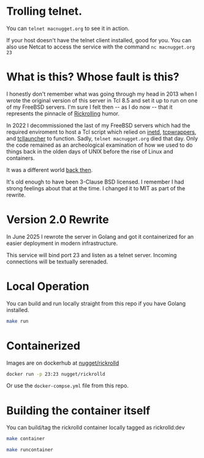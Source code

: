 # Trolling telnet.

You can `telnet macnugget.org` to see it in action.

If your host doesn't have the telnet client installed, good for you. You can also
use Netcat to access the service with the command `nc macnugget.org 23`

# What is this? Whose fault is this?

I honestly don't remember what was going through my head in 2013 when I wrote
the original version of this server in Tcl 8.5 and set it up to run on one of
my FreeBSD servers. I'm sure I felt then -- as I do now -- that it represents
the pinnacle of [Rickrolling] humor.

In 2022 I decommissioned the last of my FreeBSD servers which had the required
enviroment to host a Tcl script which relied on [inetd], [tcpwrappers], and
[tcllauncher] to function. Sadly, `telnet macnugget.org` died that day. Only
the code remained as an archeological examination of how we used to do things
back in the olden days of UNIX before the rise of Linux and containers.

It was a different world [back then](https://github.com/nugget/rickroll/tree/02f031511578bc33fd5b3df10f857620042bc857).

It's old enough to have been 3-Clause BSD licensed. I remember I had strong
feelings about that at the time. I changed it to MIT as part of the rewrite.

# Version 2.0 Rewrite

In June 2025 I rewrote the server in Golang and got it containerized for an easier
deployment in modern infrastructure.

This service will bind port 23 and listen as a telnet server. Incoming
connections will be textually serenaded.

# Local Operation

You can build and run locally straight from this repo if you have Golang installed.

```sh
make run
```

# Containerized

Images are on dockerhub at [nugget/rickrolld](https://hub.docker.com/r/nugget/rickrolld)

```sh
docker run -p 23:23 nugget/rickrolld
```

Or use the `docker-compse.yml` file from this repo.

# Building the container itself

You can build/tag the rickrolld container locally tagged as rickrolld:dev

```sh
make container
```

```sh
make runcontainer
```

[Rickrolling]: https://en.wikipedia.org/wiki/Rickrolling
[inetd]: https://man.freebsd.org/cgi/man.cgi?inetd
[tcpwrappers]: https://en.wikipedia.org/wiki/TCP_Wrappers
[tcllauncher]: https://github.com/flightaware/tcllauncher
